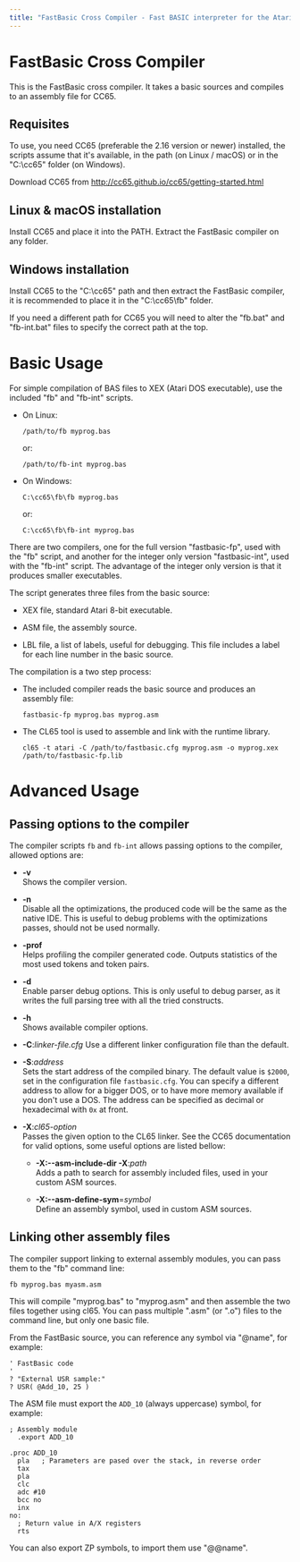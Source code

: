 ```yaml
---
title: "FastBasic Cross Compiler - Fast BASIC interpreter for the Atari 8-bit computers"
---
```


FastBasic Cross Compiler
========================

This is the FastBasic cross compiler. It takes a basic sources and compiles
to an assembly file for CC65.


Requisites
----------

To use, you need CC65 (preferable the 2.16 version or newer) installed, the
scripts assume that it's available, in the path (on Linux / macOS) or in the
"C:\cc65\" folder (on Windows).

Download CC65 from http://cc65.github.io/cc65/getting-started.html


Linux & macOS installation
--------------------------

Install CC65 and place it into the PATH. Extract the FastBasic compiler on any
folder.


Windows installation
--------------------

Install CC65 to the "C:\cc65\" path and then extract the FastBasic compiler,
it is recommended to place it in the "C:\cc65\fb\" folder.

If you need a different path for CC65 you will need to alter the "fb.bat" and
"fb-int.bat" files to specify the correct path at the top.


Basic Usage
===========

For simple compilation of BAS files to XEX (Atari DOS executable), use the
included "fb" and "fb-int" scripts.

- On Linux:

      /path/to/fb myprog.bas

  or:

      /path/to/fb-int myprog.bas

- On Windows:

      C:\cc65\fb\fb myprog.bas

  or:

      C:\cc65\fb\fb-int myprog.bas

There are two compilers, one for the full version "fastbasic-fp", used with the
"fb" script, and another for the integer only version "fastbasic-int", used
with the "fb-int" script. The advantage of the integer only version is that it
produces smaller executables.

The script generates three files from the basic source:

- XEX file, standard Atari 8-bit executable.

- ASM file, the assembly source.

- LBL file, a list of labels, useful for debugging. This file includes a label
  for each line number in the basic source.

The compilation is a two step process:

- The included compiler reads the basic source and produces an assembly file:

      fastbasic-fp myprog.bas myprog.asm

- The CL65 tool is used to assemble and link with the runtime library.

      cl65 -t atari -C /path/to/fastbasic.cfg myprog.asm -o myprog.xex /path/to/fastbasic-fp.lib

Advanced Usage
==============

Passing options to the compiler
-------------------------------

The compiler scripts `fb` and `fb-int` allows passing options to the compiler,
allowed options are:

- **-v**  
  Shows the compiler version.

- **-n**  
  Disable all the optimizations, the produced code will be the same as the
  native IDE. This is useful to debug problems with the optimizations passes,
  should not be used normally.

- **-prof**  
  Helps profiling the compiler generated code. Outputs statistics of the most
  used tokens and token pairs.

- **-d**  
  Enable parser debug options. This is only useful to debug parser, as it
  writes the full parsing tree with all the tried constructs.

- **-h**  
  Shows available compiler options.

- **-C**:*linker-file.cfg*
  Use a different linker configuration file than the default.

- **-S**:*address*  
  Sets the start address of the compiled binary. The default value is `$2000`,
  set in the configuration file `fastbasic.cfg`. You can specify a different
  address to allow for a bigger DOS, or to have more memory available if you
  don't use a DOS. The address can be specified as decimal or hexadecimal with
  `0x` at front.

- **-X**:*cl65-option*  
  Passes the given option to the CL65 linker. See the CC65 documentation for
  valid options, some useful options are listed bellow:

  - **-X:--asm-include-dir -X**:*path*  
    Adds a path to search for assembly included files, used in your custom ASM
    sources.

  - **-X:--asm-define-sym**=*symbol*  
    Define an assembly symbol, used in custom ASM sources.


Linking other assembly files
----------------------------

The compiler support linking to external assembly modules, you can pass them to
the "fb" command line:

    fb myprog.bas myasm.asm

This will compile "myprog.bas" to "myprog.asm" and then assemble the two files
together using cl65. You can pass multiple ".asm" (or ".o") files to the
command line, but only one basic file.

From the FastBasic source, you can reference any symbol via "@name", for example:

    ' FastBasic code
    '
    ? "External USR sample:"
    ? USR( @Add_10, 25 )

The ASM file must export the `ADD_10` (always uppercase) symbol, for example:

    ; Assembly module
      .export ADD_10

    .proc ADD_10
      pla   ; Parameters are pased over the stack, in reverse order
      tax
      pla
      clc
      adc #10
      bcc no
      inx
    no:
      ; Return value in A/X registers
      rts

You can also export ZP symbols, to import them use "@@name".

